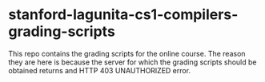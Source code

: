 # stanford-lagunita-cs1-compilers-grading-scripts
This repo contains the grading scripts for the online course.  The reason they are here is because the server for which the grading scripts should be obtained returns and HTTP 403 UNAUTHORIZED error.
